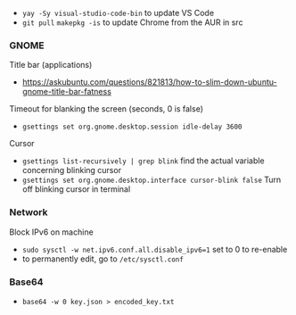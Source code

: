 - `yay -Sy visual-studio-code-bin` to update VS Code
- `git pull` `makepkg -is` to update Chrome from the AUR in src

### GNOME

Title bar (applications)

- https://askubuntu.com/questions/821813/how-to-slim-down-ubuntu-gnome-title-bar-fatness

Timeout for blanking the screen (seconds, 0 is false)

- `gsettings set org.gnome.desktop.session idle-delay 3600`

Cursor

- `gsettings list-recursively | grep blink` find the actual variable concerning blinking cursor
- `gsettings set org.gnome.desktop.interface cursor-blink false` Turn off blinking cursor in terminal

### Network

Block IPv6 on machine

- `sudo sysctl -w net.ipv6.conf.all.disable_ipv6=1` set to 0 to re-enable
- to permanently edit, go to `/etc/sysctl.conf`

### Base64

- `base64 -w 0 key.json > encoded_key.txt `
